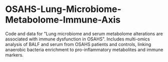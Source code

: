# OSAHS-Lung-Microbiome-Metabolome-Immune-Axis
Code and data for "Lung microbiome and serum metabolome alterations are associated with immune dysfunction in OSAHS". Includes multi-omics analysis of BALF and serum from OSAHS patients and controls, linking anaerobic bacteria enrichment to pro-inflammatory metabolites and immune markers. 
